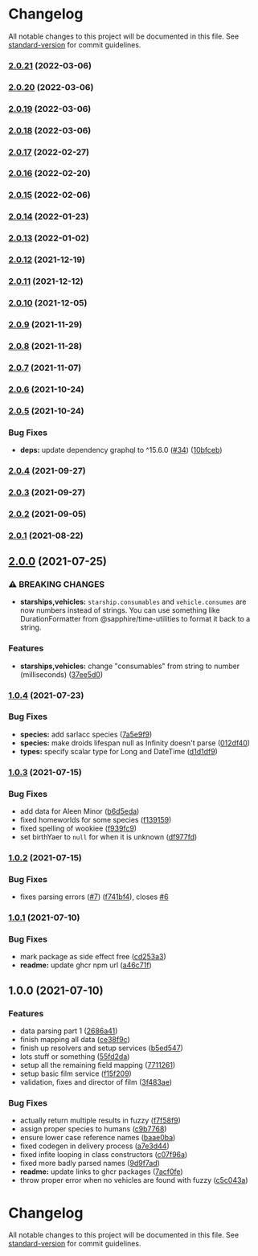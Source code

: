 # Changelog

All notable changes to this project will be documented in this file. See [standard-version](https://github.com/conventional-changelog/standard-version) for commit guidelines.

### [2.0.21](https://github.com/skyra-project/star-wars-api/compare/v2.0.20...v2.0.21) (2022-03-06)

### [2.0.20](https://github.com/skyra-project/star-wars-api/compare/v2.0.19...v2.0.20) (2022-03-06)

### [2.0.19](https://github.com/skyra-project/star-wars-api/compare/v2.0.18...v2.0.19) (2022-03-06)

### [2.0.18](https://github.com/skyra-project/star-wars-api/compare/v2.0.17...v2.0.18) (2022-03-06)

### [2.0.17](https://github.com/skyra-project/star-wars-api/compare/v2.0.16...v2.0.17) (2022-02-27)

### [2.0.16](https://github.com/skyra-project/star-wars-api/compare/v2.0.15...v2.0.16) (2022-02-20)

### [2.0.15](https://github.com/skyra-project/star-wars-api/compare/v2.0.14...v2.0.15) (2022-02-06)

### [2.0.14](https://github.com/skyra-project/star-wars-api/compare/v2.0.13...v2.0.14) (2022-01-23)

### [2.0.13](https://github.com/skyra-project/star-wars-api/compare/v2.0.12...v2.0.13) (2022-01-02)

### [2.0.12](https://github.com/skyra-project/star-wars-api/compare/v2.0.11...v2.0.12) (2021-12-19)

### [2.0.11](https://github.com/skyra-project/star-wars-api/compare/v2.0.10...v2.0.11) (2021-12-12)

### [2.0.10](https://github.com/skyra-project/star-wars-api/compare/v2.0.9...v2.0.10) (2021-12-05)

### [2.0.9](https://github.com/skyra-project/star-wars-api/compare/v2.0.8...v2.0.9) (2021-11-29)

### [2.0.8](https://github.com/skyra-project/star-wars-api/compare/v2.0.7...v2.0.8) (2021-11-28)

### [2.0.7](https://github.com/skyra-project/star-wars-api/compare/v2.0.6...v2.0.7) (2021-11-07)

### [2.0.6](https://github.com/skyra-project/star-wars-api/compare/v2.0.5...v2.0.6) (2021-10-24)

### [2.0.5](https://github.com/skyra-project/star-wars-api/compare/v2.0.4...v2.0.5) (2021-10-24)


### Bug Fixes

* **deps:** update dependency graphql to ^15.6.0 ([#34](https://github.com/skyra-project/star-wars-api/issues/34)) ([10bfceb](https://github.com/skyra-project/star-wars-api/commit/10bfcebaac19b7e1e7437a1f12e193b42e012b76))

### [2.0.4](https://github.com/skyra-project/star-wars-api/compare/v2.0.3...v2.0.4) (2021-09-27)

### [2.0.3](https://github.com/skyra-project/star-wars-api/compare/v2.0.2...v2.0.3) (2021-09-27)

### [2.0.2](https://github.com/skyra-project/star-wars-api/compare/v2.0.1...v2.0.2) (2021-09-05)

### [2.0.1](https://github.com/skyra-project/star-wars-api/compare/v2.0.0...v2.0.1) (2021-08-22)

## [2.0.0](https://github.com/skyra-project/star-wars-api/compare/v1.0.4...v2.0.0) (2021-07-25)


### ⚠ BREAKING CHANGES

* **starships,vehicles:** `starship.consumables` and `vehicle.consumes` are now numbers instead of strings.
You can use something like DurationFormatter from @sapphire/time-utilities to format it back to a
string.

### Features

* **starships,vehicles:** change "consumables" from string to number (milliseconds) ([37ee5d0](https://github.com/skyra-project/star-wars-api/commit/37ee5d0bd02f7e066bc8395da32266c112a6e53e))

### [1.0.4](https://github.com/skyra-project/star-wars-api/compare/v1.0.3...v1.0.4) (2021-07-23)


### Bug Fixes

* **species:** add sarlacc species ([7a5e9f9](https://github.com/skyra-project/star-wars-api/commit/7a5e9f97f8894cc2ba36148f45cb92791c348125))
* **species:** make droids lifespan null as Infinity doesn't parse ([012df40](https://github.com/skyra-project/star-wars-api/commit/012df402d893b24dc14ebfe142a20226d5cefaa1))
* **types:** specify scalar type for Long and DateTime ([d1d1df9](https://github.com/skyra-project/star-wars-api/commit/d1d1df9c0347ea576b4162503c429735353c7d3c))

### [1.0.3](https://github.com/skyra-project/star-wars-api/compare/v1.0.2...v1.0.3) (2021-07-15)


### Bug Fixes

* add data for Aleen Minor ([b6d5eda](https://github.com/skyra-project/star-wars-api/commit/b6d5eda8c6cbca6317347278761896f1a5bd4d5b))
* fixed homeworlds for some species ([f139159](https://github.com/skyra-project/star-wars-api/commit/f1391596b11b9cdd826da1dda64e0b5d3ed03ca7))
* fixed spelling of wookiee ([f939fc9](https://github.com/skyra-project/star-wars-api/commit/f939fc98490ebb5e019f29935464a2b0eb80bc3e))
* set birthYaer to `null` for when it is unknown ([df977fd](https://github.com/skyra-project/star-wars-api/commit/df977fdde419b44451a86095c3ead4a693b4f8d4))

### [1.0.2](https://github.com/skyra-project/star-wars-api/compare/v1.0.1...v1.0.2) (2021-07-15)


### Bug Fixes

* fixes parsing errors ([#7](https://github.com/skyra-project/star-wars-api/issues/7)) ([f741bf4](https://github.com/skyra-project/star-wars-api/commit/f741bf43d33442365439fc69e204192bdffb2382)), closes [#6](https://github.com/skyra-project/star-wars-api/issues/6)

### [1.0.1](https://github.com/skyra-project/star-wars-api/compare/v1.0.0...v1.0.1) (2021-07-10)


### Bug Fixes

* mark package as side effect free ([cd253a3](https://github.com/skyra-project/star-wars-api/commit/cd253a341f33baf8e6e83f6e875fa948c1d0ac14))
* **readme:** update ghcr npm url ([a46c71f](https://github.com/skyra-project/star-wars-api/commit/a46c71fd2a742d6c2c50d2607f116b2f3cfc0872))

## 1.0.0 (2021-07-10)

### Features

-   data parsing part 1 ([2686a41](https://github.com/skyra-project/star-wars-api/commit/2686a410a8b09b7f261227ef17be2d2bd72bf428))
-   finish mapping all data ([ce38f9c](https://github.com/skyra-project/star-wars-api/commit/ce38f9ca03e36e83ddbc4e3252bba2461a389978))
-   finish up resolvers and setup services ([b5ed547](https://github.com/skyra-project/star-wars-api/commit/b5ed5473350cfb205b889738894b03791173da11))
-   lots stuff or something ([55fd2da](https://github.com/skyra-project/star-wars-api/commit/55fd2daaf7ef1ee138ec664f7fc6205f55ee34f8))
-   setup all the remaining field mapping ([7711261](https://github.com/skyra-project/star-wars-api/commit/77112619433a9ceb1098704e948380b64fac6ac7))
-   setup basic film service ([f15f209](https://github.com/skyra-project/star-wars-api/commit/f15f209fa391c3af82b476aaa76b80c3b2178e91))
-   validation, fixes and director of film ([3f483ae](https://github.com/skyra-project/star-wars-api/commit/3f483aec49c0ef47c37a6a723039e04494d69e06))

### Bug Fixes

-   actually return multiple results in fuzzy ([f7f58f9](https://github.com/skyra-project/star-wars-api/commit/f7f58f976e03f0310df969d261c8e38775bbe40f))
-   assign proper species to humans ([c9b7768](https://github.com/skyra-project/star-wars-api/commit/c9b7768bdc9df31eb6c8eeb2ddcd05aca1ec2fee))
-   ensure lower case reference names ([baae0ba](https://github.com/skyra-project/star-wars-api/commit/baae0ba4709b0993370dc730774e10ed6320170a))
-   fixed codegen in delivery process ([a7e3d44](https://github.com/skyra-project/star-wars-api/commit/a7e3d4400e0098aa89cbc5aa761d60bf4d38dff9))
-   fixed infite looping in class constructors ([c07f96a](https://github.com/skyra-project/star-wars-api/commit/c07f96a6cc947cb823d11bacc8ce2634267b46fb))
-   fixed more badly parsed names ([9d9f7ad](https://github.com/skyra-project/star-wars-api/commit/9d9f7ad81c60ac67971bdebe8d50df54a7354731))
-   **readme:** update links to ghcr packages ([7acf0fe](https://github.com/skyra-project/star-wars-api/commit/7acf0feaf9ddc999aae8d6f4057d1e8e5affca86))
-   throw proper error when no vehicles are found with fuzzy ([c5c043a](https://github.com/skyra-project/star-wars-api/commit/c5c043a767df9b1a010839f74f3302941e758a38))

# Changelog

All notable changes to this project will be documented in this file. See [standard-version](https://github.com/conventional-changelog/standard-version) for commit guidelines.

